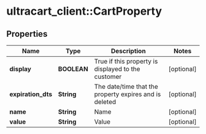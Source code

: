 # ultracart_client::CartProperty

## Properties
Name | Type | Description | Notes
------------ | ------------- | ------------- | -------------
**display** | **BOOLEAN** | True if this property is displayed to the customer | [optional] 
**expiration_dts** | **String** | The date/time that the property expires and is deleted | [optional] 
**name** | **String** | Name | [optional] 
**value** | **String** | Value | [optional] 


